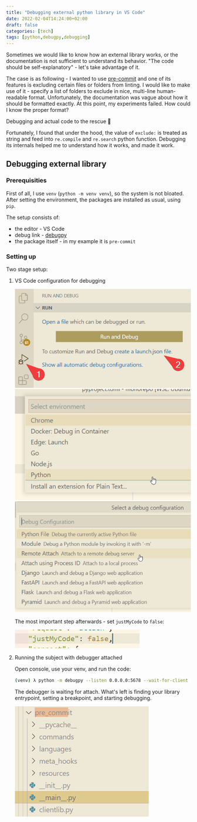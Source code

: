 ```yaml
---
title: "Debugging external python library in VS Code"
date: 2022-02-04T14:24:00+02:00
draft: false
categories: [tech]
tags: [python,debugpy,debugging]
---
```



Sometimes we would like to know how an external library works, or the documentation is not sufficient to understand its
behavior. "The code should be self-explanatory" - let's take advantage of it.

The case is as following - I wanted to use [pre-commit](https://pre-commit.com/) and one of its features is excluding
certain files or folders from linting. I would like to make use of it - specify a list of folders to exclude in nice,
multi-line human-readable format. Unfortunately, the documentation was vague about how it should be formatted exactly.
At this point, my experiments failed. How could I know the proper format?

Debugging and actual code to the rescue :rocket:

Fortunately, I found that under the hood, the value of `exclude:` is treated as string and feed into `re.compile` and
`re.search` python function. Debugging its internals helped me to understand how it works, and made it work.

## Debugging external library

### Prerequisities

First of all, I use `venv` (`python -m venv venv`), so the system is not bloated. After setting the environment, the
packages are installed as usual, using `pip`.

The setup consists of:

- the editor - VS Code
- debug link - [debugpy](https://github.com/microsoft/debugpy)
- the package itself - in my example it is `pre-commit`

### Setting up

Two stage setup:

1. VS Code configuration for debugging

    ![Select debugging](/images/create-debug-config-create.png)
    ![Select python](/images/create-debug-config-python.png)
    ![Select Remote attach](/images/create-debug-config-remote-attach.png)

    The most important step afterwards - set `justMyCode` to `false`:

    ![Select Remote attach](/images/create-debug-config-justmycode.png)

2. Running the subject with debugger attached

    Open console, use your venv, and run the code:

    ```sh
    (venv) λ python -m debugpy --listen 0.0.0.0:5678 --wait-for-client  -m pre_commit run --all-files
    ```

    The debugger is waiting for attach. What's left is finding your library entrypoint,
    setting a breakpoint, and starting debugging.

    ![Finding pre-commit main function and setting a breakpoint](/images/pre-commit-main.png)
